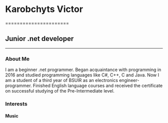 # Karobchyts Victor
======================
## Junior .net developer
--------------------------
### About Me
I am a beginner .net programmer.
Began acquaintance with programming in 2016 and studied programming languages like С#, С++, С and Java.
Now I am a student of a third year of BSUIR  as an electronics engineer-programmer.
Finished English language courses and received the certificate on successful studying of the Pre-Intermediate level.
### Interests
#### Music




